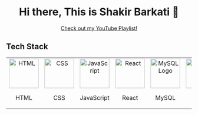 <body>
  <div align="center">
    <h1> Hi there, This is Shakir Barkati 👋</h1>
    <a href="https://www.youtube.com/watch?v=5zloFgmG3UE&list=PLKDx0iHXzgE1wurwt_Yvqpj1sa1_P1D9w">Check out my YouTube Playlist!</a>
  </div>

  <h2>Tech Stack</h2>

  <table width="100">
    <tr>
      <td align="center" width="200">
        <img src="https://upload.wikimedia.org/wikipedia/commons/6/61/HTML5_logo_and_wordmark.svg" width="80" alt="HTML">
        <p>HTML</p>
      </td>
      <td align="center" width="200">
        <img src="https://upload.wikimedia.org/wikipedia/commons/d/d5/CSS3_logo_and_wordmark.svg" width="80" alt="CSS">
        <p>CSS</p>
      </td>
      <td align="center" width="200">
        <img src="https://upload.wikimedia.org/wikipedia/commons/6/6a/JavaScript-logo.png" width="80" alt="JavaScript">
        <p>JavaScript</p>
      </td>
      <td align="center" width="200">
        <img src="https://upload.wikimedia.org/wikipedia/commons/a/a7/React-icon.svg" width="80" alt="React">
        <p>React</p>
      </td>
      <td align="center" width="200">
        <img src="https://upload.wikimedia.org/wikipedia/en/d/dd/MySQL_logo.png" alt="MySQL Logo" width="80">
        <p>MySQL</p>
      </td>
      <td align="center" width="200">
        <img src="https://upload.wikimedia.org/wikipedia/commons/2/27/PHP-logo.svg" width="80" alt="PHP">
        <p>PHP</p>
      </td>
    </tr>
  </table>
</body>
